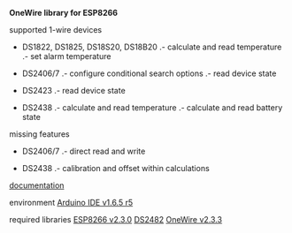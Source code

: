 **OneWire library for ESP8266**

supported 1-wire devices 
- DS1822, DS1825, DS18S20, DS18B20
.- calculate and read temperature
.- set alarm temperature

- DS2406/7
.- configure conditional search options
.- read device state

- DS2423
.- read device state

- DS2438
.- calculate and read temperature
.- calculate and read battery state


missing features
- DS2406/7
.- direct read and write

- DS2438
.- calibration and offset within calculations


[documentation](./doc/Esp1wire.md)

environment
[Arduino IDE v1.6.5 r5](https://www.arduino.cc/download_handler.php?f=/arduino-1.6.5-r5-windows.zip)

required libraries
[ESP8266 v2.3.0](https://github.com/esp8266/Arduino#installing-with-boards-manager) [DS2482](https://github.com/Pfannex/DS18B20_DS2482) [OneWire v2.3.3](https://github.com/PaulStoffregen/OneWire)
